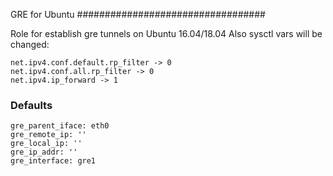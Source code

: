 GRE for Ubuntu
##################################

Role for establish gre tunnels on Ubuntu 16.04/18.04
Also sysctl vars will be changed:

```
net.ipv4.conf.default.rp_filter -> 0
net.ipv4.conf.all.rp_filter -> 0
net.ipv4.ip_forward -> 1
```

### Defaults
```
gre_parent_iface: eth0
gre_remote_ip: ''
gre_local_ip: ''
gre_ip_addr: ''
gre_interface: gre1
```
